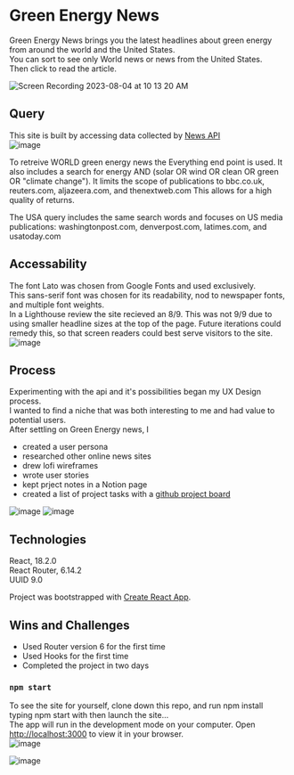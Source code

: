 # Green Energy News

Green Energy News brings you the latest headlines about green energy from around the world and the United States.
<br>
You can sort to see only World news or news from the United States. 
<br>
Then click to read the article. 

![Screen Recording 2023-08-04 at 10 13 20 AM](https://github.com/CBradsen/green-news-app/assets/117617970/afac3b8c-9255-48f4-af43-8cd174c9c6e2)

## Query
This site is built by accessing data collected by [News API](newsapi.org) 
<br>
![image](https://github.com/CBradsen/green-news-app/assets/117617970/1c14582f-977d-48f4-ac23-f08ea6d523b8)

To retreive WORLD green energy news the Everything end point is used.
It also includes a search for energy AND (solar OR wind OR clean OR green OR "climate change").
It limits the scope of publications to bbc.co.uk, reuters.com, aljazeera.com, and thenextweb.com
This allows for a high quality of returns. 

The USA query includes the same search words and focuses on US media publications:
washingtonpost.com, denverpost.com, latimes.com, and usatoday.com

## Accessability
The font Lato was chosen from Google Fonts and used exclusively. 
<br>This sans-serif font was chosen for its readability, nod to newspaper fonts, and multiple font weights.
<br>
In a Lighthouse review the site recieved an 8/9.
This was not 9/9 due to using smaller headline sizes at the top of the page.
Future iterations could remedy this, so that screen readers could best serve visitors to the site. 
![image](https://github.com/CBradsen/green-news-app/assets/117617970/db6b2158-ed8d-43d2-905e-415c15fed0ac)

## Process
Experimenting with the api and it's possibilities began my UX Design process. 
<br>
I wanted to find a niche that was both interesting to me and had value to potential users.
<br>
After settling on Green Energy news, I 
- created a user persona
- researched other online news sites
- drew lofi wireframes
- wrote user stories
- kept prject notes in a Notion page
- created a list of project tasks with a [github project board](https://github.com/users/CBradsen/projects/2) 

![image](https://github.com/CBradsen/green-news-app/assets/117617970/f0d09cbb-effd-4cb2-a205-dfdc79e57b55)
![image](https://github.com/CBradsen/green-news-app/assets/117617970/459c758f-e0d5-4e90-8c4b-67dc0e2a3537)

## Technologies
React, 18.2.0 <br>
React Router, 6.14.2 <br>
UUID 9.0 <br>

Project was bootstrapped with [Create React App](https://github.com/facebook/create-react-app).

## Wins and Challenges
- Used Router version 6 for the first time
- Used Hooks for the first time
- Completed the project in two days

### `npm start`
To see the site for yourself, clone down this repo, and run npm install
<br> typing npm start with then launch the site...
<br> The app will run in the development mode on your computer. 
Open [http://localhost:3000](http://localhost:3000) to view it in your browser.
<br>
![image](https://github.com/CBradsen/green-news-app/assets/117617970/8ae57a02-e3df-42ed-9f3c-a4003c6aa624)

![image](https://github.com/CBradsen/green-news-app/assets/117617970/4ec60f1a-8274-4e9e-89ce-bb114d070f5b)


